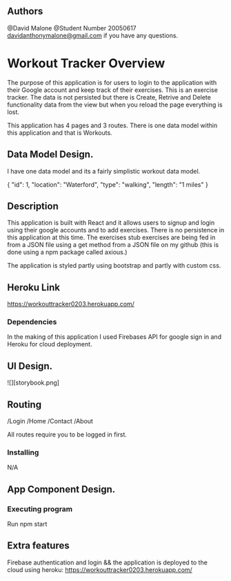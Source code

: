## Authors

@David Malone
@Student Number 20050617
davidanthonymalone@gmail.com if you have any questions.

# Workout Tracker Overview

The purpose of this application is for users to login to the application with their Google account and keep track of their exercises.  This is an exercise tracker. The data is not persisted but there is Create, Retrive and Delete functionality data from the view but when you reload the page everything is lost.

This application has 4 pages and 3 routes. There is one data model within this application and that is Workouts.  

## Data Model Design.
I have one data model and its a fairly simplistic workout data model.

 {
                "id": 1,
                "location": "Waterford",
                "type": "walking",
                "length": "1 miles"
 }

## Description

This application is built with React and it allows users to signup and login using their google accounts and to add exercises.  There is no persistence in this application at this time.  The exercises stub exercises are being fed in from a JSON file using a get method from a JSON file on my github (this is done using a npm package called axious.)



The application is styled partly using bootstrap and partly with custom css.

## Heroku Link
https://workouttracker0203.herokuapp.com/

### Dependencies

In the making of this application I used Firebases API for google sign in and Heroku for cloud deployment.

## UI Design.
![][storybook.png]
## Routing
/Login
/Home
/Contact
/About

All routes require you to be logged in first.

### Installing
N/A

## App Component Design.
[model]: ./storybook.png
### Executing program

Run npm start

## Extra features
Firebase authentication and login && the application is deployed to the cloud using heroku:
https://workouttracker0203.herokuapp.com/




